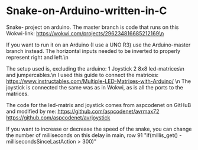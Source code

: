 # Snake-on-Arduino-written-in-C

Snake- project on arduino.
The master branch is code that runs on this Wokwi-link: https://wokwi.com/projects/296234816685212169\n

If you want to run it on an Arduino (I use a UNO R3) use the Arduino-master branch instead. 
The horizontal inputs needed to be inverted to properly represent right and left.\n

The setup used is, excluding the arduino:
1 Joystick
2 8x8 led-matrices\n
and jumpercables.\n
I used this guide to connect the matrices: https://www.instructables.com/Multiple-LED-Matrixes-with-Arduino/ \n
The joystick is connected the same was as in Wokwi, as is all the ports to the matrices. 

The code for the led-matrix and joystick comes from aspcodenet on GitHuB and modified by me:
https://github.com/aspcodenet/avrmax72
https://github.com/aspcodenet/avrjoystick

If you want to increase or decrease the speed of the snake, you can change the number of miliiseconds on this delay in main, row 91
"if(millis_get() - millisecondsSinceLastAction > 300)"
